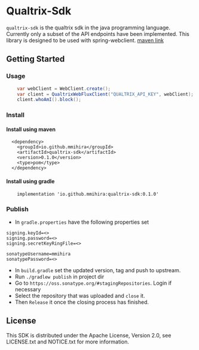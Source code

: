 # Qualtrix-Sdk

`qualtrix-sdk` is the qualtrix sdk in the java programming language. Currently only a subset of the API endpoints have been
implemented. This library is designed to be used with spring-webclient. [maven link](https://mvnrepository.com/artifact/io.github.mmihira/qualtrix-sdk)

## Getting Started

### Usage

```java
    var webClient = WebClient.create();
    var client = QualtrixWebFluxClient("QUALTRIX_API_KEY", webClient);
    client.whoAmI().block();
```

### Install

#### Install using maven
```
  <dependency>
    <groupId>io.github.mmihira</groupId>
    <artifactId>qualtrix-sdk</artifactId>
    <version>0.1.0</version>
    <type>pom</type>
  </dependency>
```

#### Install using gradle
```
    implementation 'io.github.mmihira:qualtrix-sdk:0.1.0'
```

### Publish

- In `gradle.properties` have the following properties set
```
signing.keyId=<>
signing.password=<>
signing.secretKeyRingFile=<>

sonatypeUsername=mmihira
sonatypePassword=<>
```
- In `build.gradle` set the updated version, tag and push to upstream.
- Run `./gradlew publish` in project dir
- Go to `https://oss.sonatype.org/#stagingRepositories`. Login if necessary
- Select the repository that was uploaded and `close` it.
- Then `Release` it once the closing process has finished.



## License

This SDK is distributed under the Apache License, Version 2.0, see LICENSE.txt and NOTICE.txt for more information.
